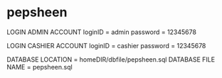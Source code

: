 # pepsheen

LOGIN ADMIN ACCOUNT
  loginID = admin
  password = 12345678
  
LOGIN CASHIER ACCOUNT
  loginID = cashier
  password = 12345678
  
	
DATABASE LOCATION = homeDIR/dbfile/pepsheen.sql
DATABASE FILE NAME = pepsheen.sql


